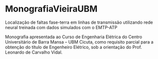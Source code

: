 # MonografiaVieiraUBM
Localização de faltas fase-terra em linhas de transmissão utilizando rede neural treinada com dados simulados com o EMTP-ATP

Monografia apresentada ao Curso de Engenharia Elétrica do Centro Universitário de Barra Mansa – UBM Cicuta, como requisito parcial para a obtenção do título de Engenheiro Elétrico, sob a orientação do Prof. Leonardo de Carvalho Vidal.
